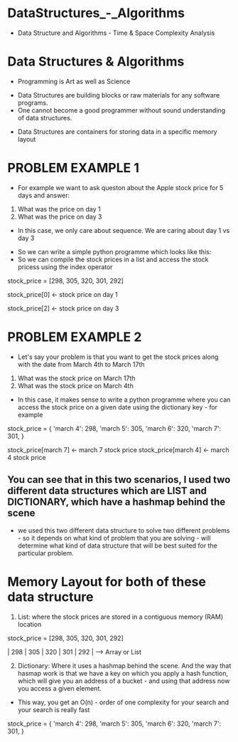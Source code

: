 # DataStructures_-_Algorithms
* Data Structure and Algorithms - Time &amp; Space Complexity Analysis 

# Data Structures & Algorithms 

* Programming is Art as well as Science 

- Data Structures are building blocks or raw materials for any software programs. 
- One cannot become a good programmer without sound understanding of data structures.

* Data Structures are containers for storing data in a specific memory layout 

# PROBLEM EXAMPLE 1  
- For example we want to ask queston about the Apple stock price for 5 days and answer:
1) What was the price on day 1
2) What was the price on day 3

* In this case, we only care about sequence. We are caring about day 1 vs day 3

- So we can write a simple python programme which looks like this:
- So we can compile the stock prices in a list and access the stock pricess using the index operator 

stock_price  = [298, 305, 320, 301, 292]

stock_price[0] <- stock price on day 1

stock_price[2] <- stock price on day 3

# PROBLEM EXAMPLE 2
- Let's say your problem is that you want to get the stock prices along with the date from March 4th to March 17th 

1) What was the stock price on March 17th 
2) What was the stock price on March 4th 

* In this case, it makes sense to write a python programme where you can access the stock price on a given date using the dictionary key - for example 

stock_price = {
    'march 4': 298, 
    'march 5': 305,
    'march 6': 320,
    'march 7': 301,
    }

stock_price[march 7] <- march 7 stock price
stock_price[march 4] <- march 4 stock price 

## You can see that in this two scenarios, I used two different data structures which are LIST and DICTIONARY, which have a hashmap behind the scene

* we used this two different data structure to solve two different problems - so it depends on what kind of problem that you are solving - will determine what kind of data structure that will be best suited for the particular problem. 

# Memory Layout for both of these data structure
1) List: where the stock prices are stored in a contiguous memory (RAM) location

stock_price = [298, 305, 320, 301, 292]

| 298 | 305 | 320 | 301 | 292 |  --> Array or List 


2) Dictionary: Where it uses a hashmap behind the scene. And the way that hasmap work is that we have a key on which you apply a hash function, which will give you an address of a bucket - and using that address now you access a given element. 

* This way, you get an O(n) - order of one complexity for your search and your search is really fast

stock_price = {
    'march 4': 298, 
    'march 5': 305,
    'march 6': 320,
    'march 7': 301,
    }

